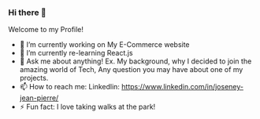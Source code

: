 ### Hi there 👋

Welcome to my Profile! 


- 🔭 I’m currently working on My E-Commerce website
- 🌱 I’m currently re-learning React.js
- 💬 Ask me about anything! Ex. My background, why I decided to join the amazing world of Tech, Any question you may have about one of my projects.
- 📫 How to reach me: Linkedlin: https://www.linkedin.com/in/joseney-jean-pierre/
- ⚡ Fun fact: I love taking walks at the park!

